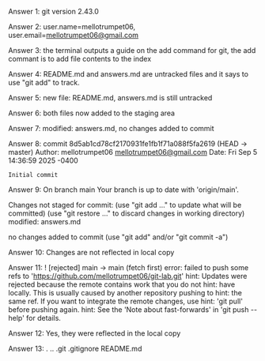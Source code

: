 Answer 1: git version 2.43.0

Answer 2: user.name=mellotrumpet06, user.email=mellotrumpet06@gmail.com

Answer 3: the terminal outputs a guide on the add command for git, the add commant is to add file contents to the index

Answer 4: README.md and answers.md are untracked files and it says to use "git add" to track.

Answer 5: new file: README.md, answers.md is still untracked

Answer 6: both files now added to the staging area

Answer 7: modified: answers.md, no changes added to commit

Answer 8: 
commit 8d5ab1cd78cf2170931fe1fb1f71a088f5fa2619 (HEAD -> master)
Author: mellotrumpet06 <mellotrumpet06@gmail.com>
Date:   Fri Sep 5 14:36:59 2025 -0400

    Initial commit
Answer 9: 
On branch main
Your branch is up to date with 'origin/main'.

Changes not staged for commit:
  (use "git add <file>..." to update what will be committed)
  (use "git restore <file>..." to discard changes in working directory)
        modified:   answers.md

no changes added to commit (use "git add" and/or "git commit -a")

Answer 10: Changes are not reflected in local copy

Answer 11: 
 ! [rejected]        main -> main (fetch first)
error: failed to push some refs to 'https://github.com/mellotrumpet06/git-lab.git'
hint: Updates were rejected because the remote contains work that you do not
hint: have locally. This is usually caused by another repository pushing to
hint: the same ref. If you want to integrate the remote changes, use
hint: 'git pull' before pushing again.
hint: See the 'Note about fast-forwards' in 'git push --help' for details.

Answer 12: Yes, they were reflected in the local copy

Answer 13: .  ..  .git  .gitignore  README.md

